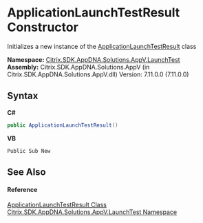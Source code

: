 # ApplicationLaunchTestResult Constructor 
 

Initializes a new instance of the <a href="6f6dee33-7508-7193-5c41-44e14ecc603e">ApplicationLaunchTestResult</a> class

**Namespace:**&nbsp;<a href="1de40075-1010-0808-3567-acd27ac2a697">Citrix.SDK.AppDNA.Solutions.AppV.LaunchTest</a><br />**Assembly:**&nbsp;Citrix.SDK.AppDNA.Solutions.AppV (in Citrix.SDK.AppDNA.Solutions.AppV.dll) Version: 7.11.0.0 (7.11.0.0)

## Syntax

**C#**
```csharp
public ApplicationLaunchTestResult()
```

**VB**
```vbnet
Public Sub New
```


## See Also


#### Reference
<a href="6f6dee33-7508-7193-5c41-44e14ecc603e">ApplicationLaunchTestResult Class</a><br /><a href="1de40075-1010-0808-3567-acd27ac2a697">Citrix.SDK.AppDNA.Solutions.AppV.LaunchTest Namespace</a><br />